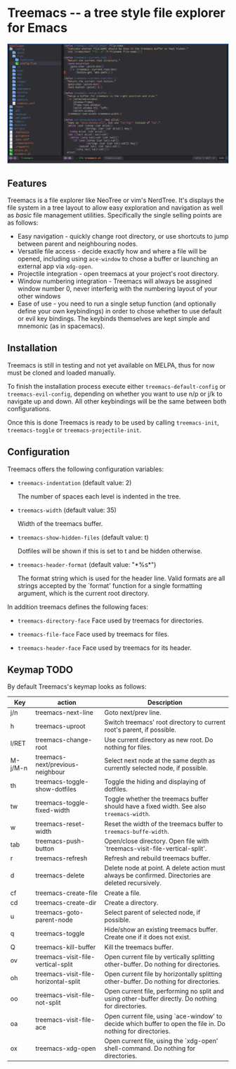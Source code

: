 # Treemacs -- a tree style file explorer for Emacs

![](screenshot.png)

## Features

Treemacs is a file explorer like NeoTree or vim's NerdTree. It's displays the file system in a tree layout to allow easy exploration and
navigation as well as *basic* file management utilities. Specifically the single selling points are as follows:

 * Easy navigation - quickly change root directory, or use shortcuts to jump between parent and neighbouring nodes.
 * Versatile file access - decide exactly how and where a file will be opened, including using `ace-window` to chose a buffer or launching
   an external app via `xdg-open`.
 * Projectile integration - open treemacs at your project's root directory.
 * Window numbering integration - Treemacs will always be assgined window number 0, never interferig with the numbering
   layout of your other windows
 * Ease of use - you need to run a single setup function (and optionally define your own keybindings) in order to chose whether to use default
   or evil key bindings. The keybinds themselves are kept simple and mnemonic (as in spacemacs).

## Installation

 Treemacs is still in testing and not yet available on MELPA, thus for now must be cloned and
 loaded manually.

 To finish the installation process execute either `treemacs-default-config` or `treemacs-evil-config`,
 depending on whether you want to use n/p or j/k to navigate up and down. All other keybindings
 will be the same between both configurations.

 Once this is done Treemacs is ready to be used by calling `treemacs-init`, `treemacs-toggle` or `treemacs-projectile-init`.

## Configuration

Treemacs offers the following configuration variables:

 * `treemacs-indentation` (default value: 2)

   The number of spaces each level is indented in the tree.

 * `treemacs-width` (default value: 35)

   Width of the treemacs buffer.

 * `treemacs-show-hidden-files` (default value: t)

   Dotfiles will be shown if this is set to t and be hidden otherwise.

 * `treemacs-header-format` (default value: "\*%s\*")

    The format string which is used for the header line. Valid formats are all strings
    accepted by the `format' function for a single formatting argument, which is the current root directory.

In addition treemacs defines the following faces:

 * `treemacs-directory-face`
   Face used by treemacs for directories.

 * `treemacs-file-face`
  Face used by treemacs for files.

 * `treemacs-header-face`
  Face used by treemacs for its header.


## Keymap TODO

By default Treemacs's keymap looks as follows:

| Key     | action                               | Description                                                                                                   |
|---------|--------------------------------------|---------------------------------------------------------------------------------------------------------------|
| j/n     | treemacs-next-line                   | Goto next/prev line.                                                                                          |
| h       | treemacs-uproot                      | Switch treemacs' root directory to current root's parent, if possible.                                        |
| l/RET   | treemacs-change-root                 | Use current directory as new root. Do nothing for files.                                                      |
| M-j/M-n | treemacs-next/previous-neighbour     | Select next node at the same depth as currently selected node, if possible.                                   |
| th      | treemacs-toggle-show-dotfiles        | Toggle the hiding and displaying of dotfiles.                                                                 |
| tw      | treemacs-toggle-fixed-width          | Toggle whether the treemacs buffer should have a fixed width. See also `treemacs-width`.                      |
| w       | treemacs-reset-width                 | Reset the width of the treemacs buffer to `treemacs-buffe-width`.                                             |
| tab     | treemacs-push-button                 | Open/close directory. Open file with `treemacs-visit-file-vertical-split'.                                    |
| r       | treemacs-refresh                     | Refresh and rebuild treemacs buffer.                                                                          |
| d       | treemacs-delete                      | Delete node at point. A delete action must always be confirmed. Directories are deleted recursively.          |
| cf      | treemacs-create-file                 | Create a file.                                                                                                |
| cd      | treemacs-create-dir                  | Create a directory.                                                                                           |
| u       | treemacs-goto-parent-node            | Select parent of selected node, if possible.                                                                  |
| q       | treemacs-toggle                      | Hide/show an existing treemacs buffer. Create one if it does not exist.                                       |
| Q       | treemacs-kill-buffer                 | Kill the treemacs buffer.                                                                                     |
| ov      | treemacs-visit-file-vertical-split   | Open current file by vertically splitting other-buffer. Do nothing for directories.                           |
| oh      | treemacs-visit-file-horizontal-split | Open current file by horizontally splitting other-buffer. Do nothing for directories.                         |
| oo      | treemacs-visit-file-not-split        | Open current file, performing no split and using other-buffer directly. Do nothing for directories.           |
| oa      | treemacs-visit-file-ace              | Open current file, using `ace-window' to decide which buffer to open the file in. Do nothing for directories. |
| ox      | treemacs-xdg-open                    | Open current file, using the `xdg-open' shell-command. Do nothing for directories.                            |
